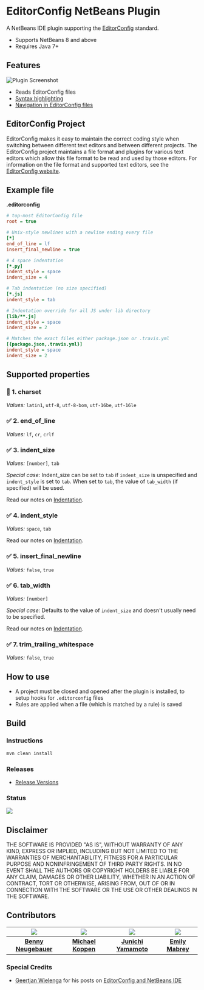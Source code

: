 # EditorConfig NetBeans Plugin

A NetBeans IDE plugin supporting the [EditorConfig][editorconfig] standard.

- Supports NetBeans 8 and above
- Requires Java 7+

## Features

![Plugin Screenshot](https://user-images.githubusercontent.com/469989/49339217-fee2b900-f62e-11e8-9677-ed25191bb7fd.png)

- Reads EditorConfig files
- [Syntax highlighting](https://user-images.githubusercontent.com/469989/49339218-fee2b900-f62e-11e8-8d57-070313add68b.png)
- [Navigation in EditorConfig files](https://user-images.githubusercontent.com/469989/49339216-fee2b900-f62e-11e8-9a8b-7bd5bd08ff20.png)

## EditorConfig Project

EditorConfig makes it easy to maintain the correct coding style when switching between different text editors and between different projects.  The EditorConfig project maintains a file format and plugins for various text editors which allow this file format to be read and used by those editors. For information on the file format and supported text editors, see the [EditorConfig website][editorconfig].

## Example file

**.editorconfig**

```ini
# top-most EditorConfig file
root = true

# Unix-style newlines with a newline ending every file
[*]
end_of_line = lf
insert_final_newline = true

# 4 space indentation
[*.py]
indent_style = space
indent_size = 4

# Tab indentation (no size specified)
[*.js]
indent_style = tab

# Indentation override for all JS under lib directory
[lib/**.js]
indent_style = space
indent_size = 2

# Matches the exact files either package.json or .travis.yml
[{package.json,.travis.yml}]
indent_style = space
indent_size = 2
```

## Supported properties

###  :construction:  1. charset

*Values:* `latin1`, `utf-8`, `utf-8-bom`, `utf-16be`, `utf-16le`

### :white_check_mark: 2. end_of_line

*Values:* `lf`, `cr`, `crlf`

### :white_check_mark: 3. indent_size

*Values:* `[number]`, `tab`

*Special case:*
Indent_size can be set to `tab` if `indent_size` is unspecified and `indent_style` is set to `tab`.
When set to `tab`, the value of `tab_width` (if specified) will be used.

Read our notes on [Indentation](https://github.com/welovecoding/editorconfig-netbeans/wiki/EditorConfig---Rule-Evaluation#indentation).

### :white_check_mark: 4. indent_style

*Values:* `space`, `tab`

Read our notes on [Indentation](https://github.com/welovecoding/editorconfig-netbeans/wiki/EditorConfig---Rule-Evaluation#indentation).

### :white_check_mark: 5. insert_final_newline

*Values:* `false`, `true`

### :white_check_mark: 6. tab_width

*Values:* `[number]`

*Special case:*
Defaults to the value of `indent_size` and doesn't usually need to be specified.

Read our notes on [Indentation](https://github.com/welovecoding/editorconfig-netbeans/wiki/EditorConfig---Rule-Evaluation#indentation).

### :white_check_mark: 7. trim_trailing_whitespace

*Values:* `false`, `true`

## How to use

- A project must be closed and opened after the plugin is installed, to setup hooks for `.editorconfig` files
- Rules are applied when a file (which is matched by a rule) is saved

## Build

### Instructions 

```bash
mvn clean install
```

### Releases

- [Release Versions](https://github.com/welovecoding/editorconfig-netbeans/releases)

### Status

[![](https://travis-ci.org/welovecoding/editorconfig-netbeans.svg?branch=master)](https://travis-ci.org/welovecoding/editorconfig-netbeans)

## Disclaimer

THE SOFTWARE IS PROVIDED "AS IS", WITHOUT WARRANTY OF ANY KIND, EXPRESS OR IMPLIED, INCLUDING BUT NOT LIMITED TO THE WARRANTIES OF MERCHANTABILITY, FITNESS FOR A PARTICULAR PURPOSE AND NONINFRINGEMENT OF THIRD PARTY RIGHTS. IN NO EVENT SHALL THE AUTHORS OR COPYRIGHT HOLDERS BE LIABLE FOR ANY CLAIM, DAMAGES OR OTHER LIABILITY, WHETHER IN AN ACTION OF CONTRACT, TORT OR OTHERWISE, ARISING FROM, OUT OF OR IN CONNECTION WITH THE SOFTWARE OR THE USE OR OTHER DEALINGS IN THE SOFTWARE.

## Contributors

[![](https://avatars1.githubusercontent.com/u/469989?v=3&s=100)][benny_neugebauer] | [![](https://avatars1.githubusercontent.com/u/1138344?v=3&s=100)][michael_koppen] | [![](https://avatars1.githubusercontent.com/u/738383?v=3&s=100)][junichi_yamamoto] | [![](https://avatars1.githubusercontent.com/u/3370875?v=3&s=100)][emily_mabrey]
:---:|:---:|:---:|:---:
[**Benny Neugebauer**][benny_neugebauer] | [**Michael Koppen**][michael_koppen] | [**Junichi Yamamoto**][junichi_yamamoto] | [**Emily Mabrey**][emily_mabrey]

### Special Credits
- [Geertjan Wielenga](https://blogs.oracle.com/geertjan) for his posts on [EditorConfig and NetBeans IDE](https://blogs.oracle.com/geertjan/entry/editorconfig_and_netbeans_ide)

[benny_neugebauer]: http://www.bennyn.de/ "Benny Neugebauer"
[editorconfig]: http://editorconfig.org/ "EditorConfig"
[emily_mabrey]: https://www.openhub.net/accounts/emabrey "Emily Mabrey"
[junichi_yamamoto]: http://junichi11.com/ "Junichi Yamamoto"
[michael_koppen]: https://beanbelt.blogspot.de/ "Michael Koppen"
